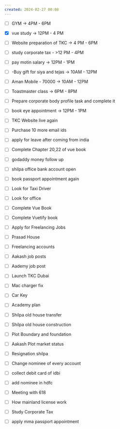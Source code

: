 ```yaml
---
created: 2024-02-27 00:08
---
```


- [ ] GYM -> 4PM - 6PM 
- [x] vue study -> 12PM - 4 PM
- [ ] Website preparation of TKC -> 4 PM - 6PM
- [ ] study corporate tax - >12 PM - 4PM
- [ ] pay motin salary -> 12PM - 1PM 
- [ ] -Buy gift for siya and tejas -> 10AM - 12PM
- [ ] Aman Mobile - 70000 -> 10AM - 12PM
- [ ] Toastmaster class -> 6PM - 8PM





- [ ] Prepare corporate body profile task and complete it
- [ ] book eye appointment -> 12PM - 1PM
- [ ] TKC Website live again
- [ ] Purchase 10 more email ids
- [ ] apply for leave after coming from india
- [ ] Complete Chapter 20,22 of vue book
- [ ] godaddy money follow up
- [ ] shilpa office bank account open
- [ ] book passport appointment again
- [ ] Look for Taxi Driver
- [ ] Look for office
- [ ] Complete Vue Book 
- [ ] Complete Vuetify book
- [ ] Apply for Freelancing Jobs
- [ ] Prasad House 
- [ ] Freelancing accounts
- [ ] Aakash job posts
- [ ] Aademy job post
- [ ] Launch TKC Dubai
- [ ] Mac charger fix
- [ ] Car Key 
- [ ] Academy plan 
- [ ] Shilpa old house transfer
- [ ] Shilpa old house construction
- [ ] Plot Boundary and foundation 
- [ ] Aakash Plot market status
- [ ] Resignation shilpa
- [ ] Change nominee of every account
- [ ] collect debit card of idbi
- [ ] add nominee in hdfc 
- [ ] Meeting with 618
- [ ] How mainland license work
- [ ] Study Corporate Tax
- [ ] apply mma passport appointment